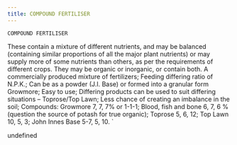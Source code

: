 ```yaml
---
title: COMPOUND FERTILISER
---
```

`COMPOUND FERTILISER`

These contain a mixture of different nutrients, and may be balanced (containing similar proportions of all the major plant nutrients) or may supply more of some nutrients than others, as per the requirements of different crops. They may be organic or inorganic, or contain both.
A commercially produced mixture of fertilizers;
Feeding differing ratio of N.P.K.;
Can be as a powder (J.I. Base) or formed into a granular form Growmore;
Easy to use;
Differing products can be used to suit differing situations – Toprose/Top Lawn;
Less chance of creating an imbalance in the soil;
Compounds:
Growmore 7, 7, 7% or 1-1-1;
Blood, fish and bone 6, 7, 6 % (question the source of potash for true organic);
Toprose 5, 6, 12;
Top Lawn 10, 5, 3;
John Innes Base 5-7, 5, 10.
`

undefined